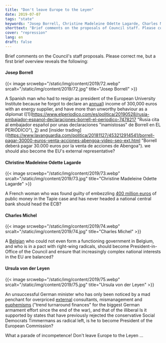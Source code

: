 ```yaml
---
title: "Don't leave Europe to the Leyen"
date: 2019-07-07
tags: "state"
keywords: "Josep Borrell, Christine Madeleine Odette Lagarde, Charles Michel, Ursula von der Leyen, Europe, European Parliament, European Commission, President of Europe"
shorttext: "Brief comments on the proposals of Council staff. Please correct me, but a brief first glimpse reveals the following"
cover: "repression"
lang: en
draft: false
---
```


Brief comments on the Council's staff proposals. Please correct me, but a first brief overview reveals the following:

#### Josep Borrell

{{< image srcwebp="/static/img/content/2019/72.webp" srcalt="/static/img/content/2019/72.jpg" title="Josep Borrell" >}}

A Spanish man who had to resign as president of the European University Institute because he forgot to declare an [annual](https://www.politico.eu/article/borrell-forced-to-resign-over-energy-interests/ "Borrell forced to resign over energy interests")) income of 300,000 euros with an energy supplier, and have more than unworthy behaviour as a diplomat ([1](https://www.elperiodico.com/es/politica/20190528/rusia-embajador-espanol-declaraciones-borrell-el-periodico-7478217 "Rusia cita al embajador español por unas declaraciones "inamistosas" de Borrell en EL PERIÓDICO"), [2](https://www.heise.de/tp/features/Spanien-veraergert-Mexiko-will-Entschuldigung-fuer-die-Eroberung-4353871.html "Spanien verärgert Mexiko will Entschuldigung für die Eroberung")) and [insider trading]((https://www.lavanguardia.com/politica/20181127/453212914541/borrell-pagar-30000-euros-venta-acciones-abengoa-video-seo-ext.html "Borrell deberá pagar 30.000 euros por la venta de acciones de Abengoa"). we should also become the EU's external representative?

#### Christine Madeleine Odette Lagarde

{{< image srcwebp="/static/img/content/2019/73.webp" srcalt="/static/img/content/2019/73.jpg" title="Christine Madeleine Odette Lagarde" >}}

A French woman who was found guilty of embezzling [400 million euros](https://www.haz.de/Nachrichten/Politik/Deutschland-Welt/Gericht-spricht-IWF-Chefin-Lagarde-schuldig "Gericht spricht IWF-Chefin Lagarde schuldig") of public money in the Tapie case and has never headed a national central bank should head the ECB?

#### Charles Michel

{{< image srcwebp="/static/img/content/2019/74.webp" srcalt="/static/img/content/2019/74.jpg" title="Charles Michel" >}}

A [Belgian](https://www.euractiv.com/section/future-eu/news/charles-michel-the-compromise-builder/ "Charles Michel, the compromise builder") who could not even form a functioning government in Belgium, and who is in a pact with right-wing radicals, should become President-in-Office of the Council and ensure that increasingly complex national interests in the EU are balanced?

#### Ursula von der Leyen

{{< image srcwebp="/static/img/content/2019/75.webp" srcalt="/static/img/content/2019/75.jpg" title="Ursula von der Leyen" >}}

An unsuccessful German minister who has only been noticed by a mad penchant for overpriced [external](https://www.zeit.de/politik/deutschland/2016-07/ursula-von-der-leyen-berater-ruestung-ausgaben "300 Millionen für externe Berater") consultants, mismanagement and [euphemisms](https://www.focus.de/politik/deutschland/politik-weitermachen_id_8328701.html "Weitermachen?") ("trend turnaround finances" for the biggest German armament effort since the end of the war), and that of the illiberal Is it supported by states that have previously rejected the conservative Social Democrats Timmermans as radical left, is he to become President of the European Commission?

What a parade of incompetence! Don't leave Europe to the Leyen ...

